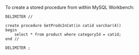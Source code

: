 To create a stored procedure from within MySQL Workbench:

```
DELIMITER //

create procedure GetProdsInCat(in catid varchar(4))
begin
	select * from product where categoryId = catid;
end //

DELIMITER ;
```
